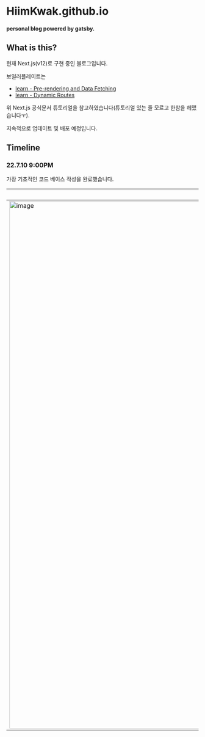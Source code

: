 # HiimKwak.github.io
#### personal blog powered by gatsby.

## What is this?
현재 Next.js(v12)로 구현 중인 블로그입니다.

보일러플레이트는 
- [learn - Pre-rendering and Data Fetching](https://nextjs.org/learn/basics/data-fetching)
- [learn - Dynamic Routes](https://nextjs.org/learn/basics/dynamic-routes)

위 Next.js 공식문서 튜토리얼을 참고하였습니다(튜토리얼 있는 줄 모르고 한참을 헤맸습니다ㅜ).

지속적으로 업데이트 및 배포 예정입니다.

## Timeline
### 22.7.10 9:00PM

가장 기초적인 코드 베이스 작성을 완료했습니다.

|index.tsx|posts/[id].tsx|
|---|---|
|<img width="1381" alt="image" src="https://github.com/HiimKwak/HiimKwak.github.io/assets/87803596/4f800015-fadc-4ed9-8b9a-92096dfe3f61">|<img width="1381" alt="image" src="https://github.com/HiimKwak/HiimKwak.github.io/assets/87803596/faef8f14-b300-45a1-9a24-06b0ab5ad16a">|

